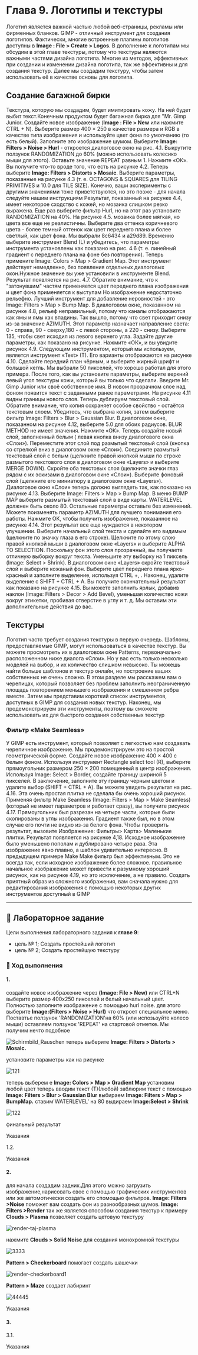 # Глава 9. Логотипы и текстуры
Логотип является важной частью любой веб-страницы,
рекламы или фирменных бланков. GIMP - отличный
инструмент для создания логотипов. Фактически, многие встроенные
плагины логотипов доступны в __Image : File >
Create > Logos__. В дополнение к логотипам мы обсудим в
этой главе текстуры, потому что текстуры являются важными
частями дизайна логотипа. Многие из методов, эффективных 
при создании и изменении дизайна логотипа, так же эффективны и для
создания текстур. Далее мы создадим текстуру, чтобы 
затем использовать её в качестве основы для логотипа.

## Создание багажной бирки

Текстура, которую мы создадим, будет имитировать
кожу. На ней будет выбит текст.Конечным продуктом 
будет багажная бирка для "Mr. Gimp Junior.
Создайте новое изображение (__Image : File > New__ или
нажмите CTRL + N). Выберите размер 400 × 250 в качестве размера
и RGB в качестве типа изображения и используйте цвет фона 
по умолчанию (то есть белый).
Заполните это изображение шумом. Выберите __Image:
Filters > Noise > Hurl__ - откроется диалоговое окно
на рис. 4.1. Выкрутите ползунок RANDOMIZATION
до 60% (можно использовать колесико мыши для этого).
Оставьте значение REPEAT равным 1.
Нажмите «ОК». Вы получите что-то вроде того, что есть на рисунке 4.2.
Теперь выберите __Image: Filters > Distorts > Mosaic__.
Выберите параметры, показанные на рисунке 4.3
(т. е. OCTAGONS & SQUARES для TILING PRIMITIVES
и 10.0 для TILE SIZE). Конечно, ваши
эксперименты с другими значениями тоже приветствуются, 
но это позже - для начала следуйте нашим инструкциям
Результат, показанный на рисунке 4.4, имеет некоторое
сходство с кожей, но мозаика слишком
резко выражена. Еще раз выберите фильтр Hurl, но на этот раз установите RANDOMIZATION на 40%. На
рисунке 4.5. мозаика более мягкая, но
цвета все еще не реалистичны.
Выберите два оттенка коричневого цвета - более темный оттенок
как цвет переднего плана и более светлый, как
цвет фона. Мы выбрали 8c6434 и
a29d89. Временно выберите инструмент Blend (L)
и убедитесь, что параметры инструмента установлены как показано
на рис. 4.6 (т. е. линейный градиент с переднего плана
на фоне без повторения).
Теперь примените Image: Colors > Map > Gradient
Map. Этот инструмент действует немедленно, без
появления отдельных диалоговых окон.Нужное значение вы уже установили
в инструменте Blend. Результат появляется
на рис. 4.7. Обратите внимание, что к "затонувшим" частям 
применяется цвет переднего плана изображения и
цвет фона применяется к выступам
Но изображение недостаточно рельефно. Лучший инструмент для
добавление неровностей - это Image: Filters > Map > Bump Map.
В диалоговом окне, показанном на рисунке 4.8,
рельеф неправильный, потому что каналы отображаются как
ямы и ямы как впадины. Так вышло,
потому что свет приходит снизу из-за
значение AZIMUTH. Этот параметр назначает
направление света: 0 - справа, 90 -
сверху,180 - с левой стороны, а 220 - снизу. 
Выберите 135, чтобы свет исходил из
левого верхнего угла. Задайте другие параметры,
как показано на рисунке. Нажмите «ОК», и вы увидите рисунок 4.9.
Следующим инструментом, который мы используем, является инструмент «Text» (T).
Его варианты отображаются на рисунке 4.10. Сделайте передний план
чёрным, и выберите жирный шрифт
и большой кегль. Мы выбрали 50 пикселей, что
хорошо работал для этого примера. После того, как вы установите параметры, выберите
верхний левый угол текстуры кожи, который вы
только что сделали. Введите Mr. Gimp Junior или своё 
собственное имя. В новом прозрачном слое над фоном появится
текст с заданными ранее параметрами. На рисунке 4.11 видны
границы нового слоя.
Теперь дублируем текстовый слой. Обратите внимание, что копия сохраняет особое
свойство - остаётся текстовым слоем. Убедитесь, что выбрана копия, затем выберите фильтр Image: Filters > Blur > Gaussian Blur.
В диалоговом окне, показанном на рисунке 4.12, выберите 5.0
для обоих радиусов. BLUR METHOD не имеет значения. Нажмите «ОК».
Теперь создайте новый слой, заполненный белым (
левая кнопка внизу диалогового окна «Слои»).
Переместите этот слой под размытый текстовый слой
(кнопка со стрелкой вниз в диалоговом окне «Слои»).
Соедините размытый текстовый слой с белым
(щелкните правой кнопкой мыши по строке размытого текстового слоя в
диалоговом окне «Layers» и выберите MERGE DOWN).
Скройте оба текстовых слоя (щелкните значки глаз рядом с их эскизами в диалоговом окне «Слои»). Выберите
фоновый слой (щелкните его миниатюру в
диалоговом окне «Layers»). Диалоговое окно «Слои» теперь должно выглядеть так, как показано на рисунке
4.13. Выберите Image: Filters > Map > Bump
Map. В меню BUMP MAP выберите
размытый текстовый слой в виде карты. WATERLEVEL
должнен быть около 80. Остальные параметры оставьте без изменений. 
Можете поизменять параметр AZIMUTH для лучшего понимания его работы. Нажмите OK, чтобы получить изображение, показанное на рисунке 4.14.
Этот результат все еще нуждается в некотором улучшении.
Выберите начальный слой текста и сделайте его видимым
(щелкните по значку глаза в его строке). Щелкните по этому слою правой кнопкой мыши
в диалоговом окне «Layers» и выберите ALPHA TO
SELECTION. Поскольку фон этого слоя
прозрачный, вы получаете отличную выборку вокруг
текста. Уменьшите эту выборку на 1 пиксель (Image:
Select > Shrink).
В диалоговом окне «Layers» скройте текстовый слой и
выберите кожаный фон. Выберите цвет переднего плана ярко-красный и заполните выделение,
используя CTRL +, . Наконец, удалите выделение
с SHIFT + CTRL + A. Вы получите окончательный результат
как показано на рисунке 4.15.
Вы можете заполнить ярлык, добавив
наклон (Image: Filters > Decor > Add Bevel), уменьшая
количество кожи вокруг этикетки,
пробивая отверстие в углу и т. д. Мы
оставим эти дополнительные действия до вас.

## Текстуры

Логотип часто требует создания текстуры в первую очередь.
Шаблоны, предоставляемые GIMP, могут использоваться в качестве текстур.
Вы можете просмотреть их в диалоговом окне
Patterns, первоначально расположенном ниже диалога «Слои».
Но у вас есть только несколько моделей на выбор, и их количество слишком невысоко. Ты можешь найти
больше шаблонов и текстур онлайн, но построение
ваших собственных не очень сложно.
В этом разделе мы расскажем вам о черепицах,
который позволяет без проблем заполнить неограниченную площадь
повторением меньшего изображения и смешением
ребра вместе. Затем мы представим короткий список
инструментов, доступных в GIMP для создания новых
текстур. Наконец, мы продемонстрируем эти инструменты, поэтому
вы сможете использовать их для быстрого создания собственных текстур

### Фильтр «Make Seamless»

У GIMP есть инструмент, который позволяет с легкостью нам создавать черепичное
изображение. Мы продемонстрируем это на простой
геометрической форме. Создайте новое изображение 400 × 400
с белым фоном. Используя инструмент Rectangle
select tool (R), выберите прямоугольник размером 250 × 200
помещенный в центр изображения. Используя Image: Select >
Border, создайте границу шириной 5 пикселей. В заключение,
заполните эту границу черным цветом и удалите
выбор (SHIFT + CTRL + A). Вы можете увидеть результат на рис. 4.16.
Эта очень простая плитка не сделала бы очень
хороший рисунок. Применяя фильтр Make Seamless
(Image: Filters > Map > Make Seamless)
(который не имеет параметров и работает сразу),
вы получите рисунок 4.17. Прямоугольник был разрезан на четыре части, которые были скопированы в
углы изображения. Градиент также был, но в этом случае его почти
не видно из-за белого фона.
Чтобы проверить результат, вызовите Изображение: Фильтры>
Карта> Маленькие плитки. Результат появляется на рисунке
4,18. Исходное изображение было уменьшено пополам и дублировано четыре раза. Эта
изображение явно плавно, а шаблон
удивительно интересно.
В предыдущем примере Make Make
фильтр был эффективным. Это не всегда так, если
исходное изображение более сложное.
правильное начальное изображение может привести к разумному
хороший рисунок, как на рисунке 4.19, но это
исключение, а не правило. Создать приятный
образ из сложного изображения, вам сначала нужно
для редактирования изображения с помощью некоторых других инструментов
доступный в GIMP

---

## 📝 Лабораторное задание

Цели выполнения лабораторного задания к __главе 9__:

- цель № 1;
Создать простейший логотип 
- цель № 2;
Создать простейшую текстуру


### 🔴 Ход выполнения

#### 1. 

создайте новое изображение через __(Image: File > New)__ или CTRL+N
выберите размер 400х250 пикселей и белый начальный цвет.
Полностью заполните изображение с помощью hurl noise.
для этого выберите __Image:(Filters > Noise > Hurl)__ что откроет специальное меню. Поставтье ползунок 'RANDOMIZATION'на 60% (или испозьзуйте колесо мыши) оставляем ползунок 'REPEAT' на стартовой отметке. Мы получим нечто подобное 

![Schirmbild_Rauschen](files/Schirmbild_Rauschen.jpg)
теперь выберите __Image: Filters > Distorts > Mosaic.__

установите параметры как на рисунке

![121](files/121.png)

теперь выберем e __Image: Colors > Map > Gradient
Map__ установим любой цвет 
теперь вводим текст (Т)(любой)
заблюрим текст с помощью  __Image: Filters > Blur > Gaussian Blur__
выбираем __Image: Filters > Map > BumpMap.__
ставим'WATERLEVEL' на 80
выдираем __Image:Select > Shrink__ 

![122](files/122.png)

финальный результат


Указания

1.2.

Указания

#### 2. 
для начала создадим задник.Для этого можно загрузить изображение,нарисовать свое с помощью графических инструментов или же автомотически создать его спомощью фильтров. __Image: Filters >Noise__ поможет вам создать фон из разнообразных шумов.
__Image: Filters >Render__ так же является способом создания текстур 
к примеру  __Clouds > Plasma__
позволяет создать цетовую текстуру



![render-taj-plasma](files/render-taj-plasma.jpg)



нажмите __Clouds > Solid Noise__
для создания монохромной текстуры



![3333](files/3333.jpg)



__Pattern > Checkerboard__ помогает создать шашечки

![render-checkerboard1](files/render-checkerboard1.jpg)






 __Pattern > Maze__ создает лабиринт

![44445](files/44445.jpg)

Указания

#### 3. 

3.1.

Указания
